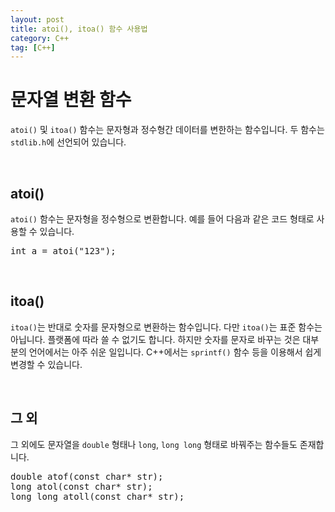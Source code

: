 ```yaml
---
layout: post
title: atoi(), itoa() 함수 사용법
category: C++
tag: [C++]
---
```

# 문자열 변환 함수

`atoi()` 및 `itoa()` 함수는 문자형과 정수형간 데이터를 변한하는 함수입니다. 두 함수는 `stdlib.h`에 선언되어 있습니다.

<br>

## atoi()

`atoi()` 함수는 문자형을 정수형으로 변환합니다. 예를 들어 다음과 같은 코드 형태로 사용할 수 있습니다.

<pre class = "prettyprint">
int a = atoi("123");
</pre>

<br>

## itoa()

`itoa()`는 반대로 숫자를 문자형으로 변환하는 함수입니다. 다만 `itoa()`는 표준 함수는 아닙니다. 플랫폼에 따라 쓸 수 없기도 합니다. 하지만 숫자를 문자로 바꾸는 것은 대부분의 언어에서는 아주 쉬운 일입니다. C++에서는 `sprintf()` 함수 등을 이용해서 쉽게 변경할 수 있습니다.

<br>

## 그 외

그 외에도 문자열을 `double` 형태나 `long`, `long long` 형태로 바꿔주는 함수들도 존재합니다.


<pre class = "prettyprint">
double atof(const char* str);
long atol(const char* str);
long long atoll(const char* str);
</pre>